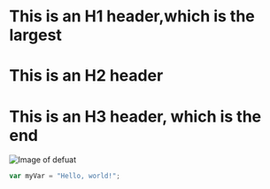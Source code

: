 # This is an H1 header,which is the largest
# This is an H2 header
# This is an H3 header, which is the end
![Image of defuat](https://octodex.github.com/images/yaktocat.png)
``` javascript
var myVar = "Hello, world!";
```
